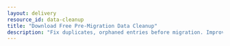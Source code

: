 ```yaml
---
layout: delivery
resource_id: data-cleanup
title: "Download Free Pre-Migration Data Cleanup"
description: "Fix duplicates, orphaned entries before migration. Improves data quality and reduces migration complexity."
---
```

